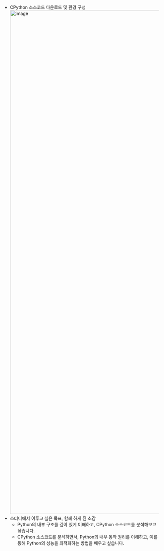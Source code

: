 - CPython 소스코드 다운로드 및 환경 구성
    <img width="1624" alt="image" src="https://github.com/Pseudo-Lab/CPython-Guide/assets/54731898/d802554f-2d30-4be6-8aaf-f24a5fe98fb9">
- 스터디에서 이루고 싶은 목표, 함께 하게 된 소감
  - Python의 내부 구조를 깊이 있게 이해하고, CPython 소스코드를 분석해보고 싶습니다.
  - CPython 소스코드를 분석하면서, Python의 내부 동작 원리를 이해하고, 이를 통해 Python의 성능을 최적화하는 방법을 배우고 싶습니다.
